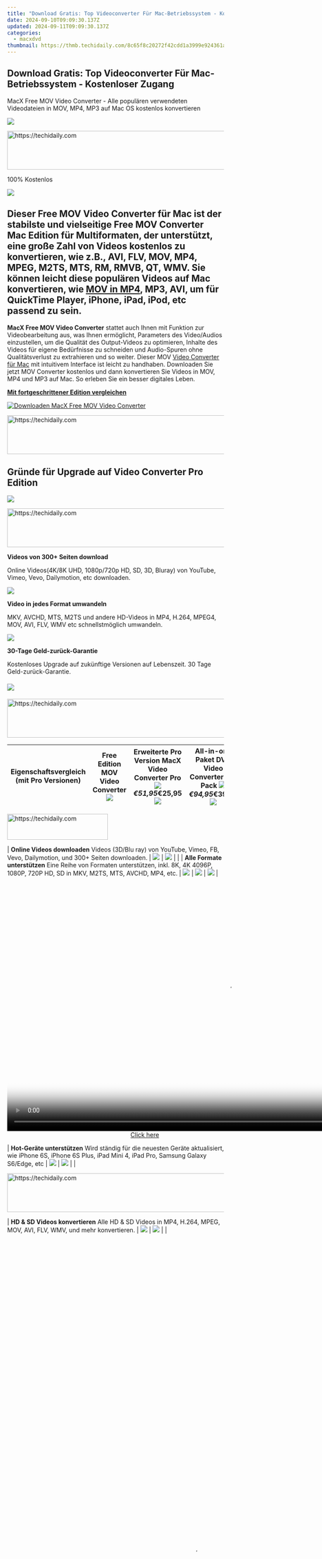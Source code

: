 ```yaml
---
title: "Download Gratis: Top Videoconverter Für Mac-Betriebssystem - Kostenloser Zugang"
date: 2024-09-10T09:09:30.137Z
updated: 2024-09-11T09:09:30.137Z
categories:
  - macxdvd
thumbnail: https://thmb.techidaily.com/8c65f8c20272f42cdd1a3999e924361a775d20760268836c528877b281dbdb5d.jpg
---
```


## Download Gratis: Top Videoconverter Für Mac-Betriebssystem - Kostenloser Zugang

MacX Free MOV Video Converter \- Alle populären verwendeten Videodateien in MOV, MP4, MP3 auf Mac OS kostenlos konvertieren

![](https://www.macxdvd.com/mov-video-converter-free/../face/covert-mov-free-pic.jpg) 





<!-- affiliate ads begin -->
<a href="https://appsumo.8odi.net/c/5597632/2129740/7443" target="_top" id="2129740">
  <img src="//a.impactradius-go.com/display-ad/7443-2129740" border="0" alt="https://techidaily.com" width="728" height="90"/>
</a>
<img height="0" width="0" src="https://appsumo.8odi.net/i/5597632/2129740/7443" style="position:absolute;visibility:hidden;" border="0" />
<!-- affiliate ads end -->




100% Kostenlos

![](https://www.macxdvd.com/mov-video-converter-free/../image-jp/flagde.png) 

## Dieser Free MOV Video Converter für Mac ist der stabilste und vielseitige Free MOV Converter Mac Edition für Multiformaten, der unterstützt, eine große Zahl von Videos kostenlos zu konvertieren, wie z.B., AVI, FLV, MOV, MP4, MPEG, M2TS, MTS, RM, RMVB, QT, WMV. Sie können leicht diese populären Videos auf Mac konvertieren, wie [MOV in MP4](https://tools.techidaily.com/macxdvd/products/), MP3, AVI, um für QuickTime Player, iPhone, iPad, iPod, etc passend zu sein.

**MacX Free MOV Video Converter** stattet auch Ihnen mit Funktion zur Videobearbeitung aus, was Ihnen ermöglicht, Parameters des Video/Audios einzustellen, um die Qualität des Output-Videos zu optimieren, Inhalte des Videos für eigene Bedürfnisse zu schneiden und Audio-Spuren ohne Qualitätsverlust zu extrahieren und so weiter. Dieser MOV [Video Converter für Mac](https://tools.techidaily.com/macxdvd/products/) mit intuitivem Interface ist leicht zu handhaben. Downloaden Sie jetzt MOV Converter kostenlos und dann konvertieren Sie Videos in MOV, MP4 und MP3 auf Mac. So erleben Sie ein besser digitales Leben.

**[Mit fortgeschrittener Edition vergleichen](https://tools.techidaily.com/macxdvd/products/)**

[![Downloaden MacX Free MOV Video Converter](https://www.macxdvd.com/mov-video-converter-free/../image-de/bottom-download-big.jpg)](https://www.macxdvd.com/download/macx-free-mov-video-converter.dmg) 





<!-- affiliate ads begin -->
<a href="https://unicoeye.pxf.io/c/5597632/2134494/18498" target="_top" id="2134494">
  <img src="//a.impactradius-go.com/display-ad/18498-2134494" border="0" alt="https://techidaily.com" width="721" height="90"/>
</a>
<img height="0" width="0" src="https://unicoeye.pxf.io/i/5597632/2134494/18498" style="position:absolute;visibility:hidden;" border="0" />
<!-- affiliate ads end -->




## Gründe für Upgrade auf Video Converter Pro Edition

![](https://www.macxdvd.com/mov-video-converter-free/../special-offer/image-style/exclusive-feb/youtube.png)





<!-- affiliate ads begin -->
<a href="https://wigfever.sjv.io/c/5597632/2014851/22899" target="_top" id="2014851">
  <img src="//a.impactradius-go.com/display-ad/22899-2014851" border="0" alt="https://techidaily.com" width="728" height="90"/>
</a>
<img height="0" width="0" src="https://wigfever.sjv.io/i/5597632/2014851/22899" style="position:absolute;visibility:hidden;" border="0" />
<!-- affiliate ads end -->




**Videos von 300+ Seiten download**

Online Videos(4K/8K UHD, 1080p/720p HD, SD, 3D, Bluray) von YouTube, Vimeo, Vevo, Dailymotion, etc downloaden.

![](https://www.macxdvd.com/mov-video-converter-free/../special-offer/image-style/exclusive-feb/02.png)

**Video in jedes Format umwandeln**

MKV, AVCHD, MTS, M2TS und andere HD-Videos in MP4, H.264, MPEG4, MOV, AVI, FLV, WMV etc schnellstmöglich umwandeln.

![](https://www.macxdvd.com/mov-video-converter-free/../special-offer/image-style/exclusive-feb/30.png)

**30-Tage Geld-zurück-Garantie**

Kostenloses Upgrade auf zukünftige Versionen auf Lebenszeit. 30 Tage Geld-zurück-Garantie.

#### [![](https://www.macxdvd.com/mov-video-converter-free/../button/pro_btn-de.png)](https://tools.techidaily.com/macxdvd/products/)





<!-- affiliate ads begin -->
<a href="https://ephamedtechinc.pxf.io/c/5597632/2137206/26400" target="_top" id="2137206">
  <img src="//a.impactradius-go.com/display-ad/26400-2137206" border="0" alt="https://techidaily.com" width="728" height="90"/>
</a>
<img height="0" width="0" src="https://ephamedtechinc.pxf.io/i/5597632/2137206/26400" style="position:absolute;visibility:hidden;" border="0" />
<!-- affiliate ads end -->




| Eigenschaftsvergleich (mit Pro Versionen)                                                                                                                        | Free Edition MOV Video Converter ![](https://www.macxdvd.com/mov-video-converter-free/../special-offer/image-style/exclusive-feb/free-converter.png)     | Erweiterte Pro Version MacX Video Converter Pro ![](https://www.macxdvd.com/mov-video-converter-free/../upgrade/image/mac_converter.png) _€51,95_€25,95 [![](https://www.macxdvd.com/mov-video-converter-free/../disniy-pic/buy_now-de.png)](https://secure.2checkout.com/order/checkout.php?PRODS=4712746&QTY=1&CART=1&SHORT%5FFORM=1&COUPON=VCPSUM295) | All-in-one Paket DVD Video Converter Pro Pack ![](https://www.macxdvd.com/mov-video-converter-free/../free-youtube-video-downloader-mac/image/mac.png) _€94,95_€39,95 [![](https://www.macxdvd.com/mov-video-converter-free/../disniy-pic/buy_now-de.png)](https://estore.macxdvd.com/order/checkout.php?PRODS=4526664&HIDEC=0&ORDERSTYLE=nLWsnpXPnHU=&DESIGN%5FTYPE=2&QTY=1&CART=1&SHORT%5FFORM=1&COUPON=PPACKSUM4595) |
| ---------------------------------------------------------------------------------------------------------------------------------------------------------------- | -------------------------------------------------------------------------------------------------------------------------------------------------------- | -------------------------------------------------------------------------------------------------------------------------------------------------------------------------------------------------------------------------------------------------------------------------------------------------------------------------------------------------------- | ----------------------------------------------------------------------------------------------------------------------------------------------------------------------------------------------------------------------------------------------------------------------------------------------------------------------------------------------------------------------------------------------------------------------- |




<!-- affiliate ads begin -->
<a href="https://25home.pxf.io/c/5597632/2123471/16836" target="_top" id="2123471">
  <img src="//a.impactradius-go.com/display-ad/16836-2123471" border="0" alt="https://techidaily.com" width="234" height="60"/>
</a>
<img height="0" width="0" src="https://25home.pxf.io/i/5597632/2123471/16836" style="position:absolute;visibility:hidden;" border="0" />
<!-- affiliate ads end -->




| **Online Videos downloaden** Videos (3D/Blu ray) von YouTube, Vimeo, FB, Vevo, Dailymotion, und 300+ Seiten downloaden.                                          | ![](https://www.macxdvd.com/mov-video-converter-free/../disniy-pic/v.png)                                                                                | ![](https://www.macxdvd.com/mov-video-converter-free/../disniy-pic/v.png)                                                                                                                                                                                                                                                                                |                                                                                                                                                                                                                                                                                                                                                                                                                         |
| **Alle Formate unterstützen** Eine Reihe von Formaten unterstützen, inkl. 8K, 4K 4096P, 1080P, 720P HD, SD in MKV, M2TS, MTS, AVCHD, MP4, etc.                   | ![](https://www.macxdvd.com/mov-video-converter-free/../disniy-pic/v.png)                                                                                | ![](https://www.macxdvd.com/mov-video-converter-free/../disniy-pic/v.png)                                                                                                                                                                                                                                                                                | ![](https://www.macxdvd.com/mov-video-converter-free/../disniy-pic/v.png)                                                                                                                                                                                                                                                                                                                                               |




<!-- affiliate ads begin -->
<span id="1492813">
					<video width="1024" height="576" style="cursor:pointer"
           poster="//a.impactradius-go.com/display-clicktoplayimage/1492813.png"
           onclick="if(!this.playClicked){this.play();this.setAttribute('controls',true);this.playClicked=true;}">
	   <source src="//a.impactradius-go.com/display-ad/14559-1492813">
	   <img src="//a.impactradius-go.com/display-clicktoplayimage/1492813.png" style="border: none; height: 100%; width: 100%; object-fit: contain">
	</video>
	<div style="width:640px;text-align:center"><a href="javascript:window.open(decodeURIComponent('https%3A%2F%2Fpropmoneyinc.pxf.io%2Fc%2F5597632%2F1492813%2F14559'), '_blank');void(0);">Click here</a></div>
</span>
<img height="0" width="0" src="https://imp.pxf.io/i/5597632/1492813/14559" style="position:absolute;visibility:hidden;" border="0" />
<!-- affiliate ads end -->




| **Hot-Geräte unterstützen** Wird ständig für die neuesten Geräte aktualisiert, wie iPhone 6S, iPhone 6S Plus, iPad Mini 4, iPad Pro, Samsung Galaxy S6/Edge, etc | ![](https://www.macxdvd.com/mov-video-converter-free/../disniy-pic/v.png)                                                                                | ![](https://www.macxdvd.com/mov-video-converter-free/../disniy-pic/v.png)                                                                                                                                                                                                                                                                                |                                                                                                                                                                                                                                                                                                                                                                                                                         |




<!-- affiliate ads begin -->
<a href="https://unicoeye.pxf.io/c/5597632/2134246/18498" target="_top" id="2134246">
  <img src="//a.impactradius-go.com/display-ad/18498-2134246" border="0" alt="https://techidaily.com" width="728" height="90"/>
</a>
<img height="0" width="0" src="https://unicoeye.pxf.io/i/5597632/2134246/18498" style="position:absolute;visibility:hidden;" border="0" />
<!-- affiliate ads end -->




| **HD & SD Videos konvertieren** Alle HD & SD Videos in MP4, H.264, MPEG, MOV, AVI, FLV, WMV, und mehr konvertieren.                                              | ![](https://www.macxdvd.com/mov-video-converter-free/../disniy-pic/v.png)                                                                                | ![](https://www.macxdvd.com/mov-video-converter-free/../disniy-pic/v.png)                                                                                                                                                                                                                                                                                |                                                                                                                                                                                                                                                                                                                                                                                                                         |




<!-- affiliate ads begin -->
<span id="2135471">
					<video width="864" height="1536" style="cursor:pointer"
           poster="//a.impactradius-go.com/display-clicktoplayimage/2135471.png"
           onclick="if(!this.playClicked){this.play();this.setAttribute('controls',true);this.playClicked=true;}">
	   <source src="//a.impactradius-go.com/display-ad/18498-2135471">
	   <img src="//a.impactradius-go.com/display-clicktoplayimage/2135471.png" style="border: none; height: 100%; width: 100%; object-fit: contain">
	</video>
	<div style="width:540px;text-align:center"><a href="javascript:window.open(decodeURIComponent('https%3A%2F%2Funicoeye.pxf.io%2Fc%2F5597632%2F2135471%2F18498'), '_blank');void(0);">Click here</a></div>
</span>
<img height="0" width="0" src="https://imp.pxf.io/i/5597632/2135471/18498" style="position:absolute;visibility:hidden;" border="0" />
<!-- affiliate ads end -->




| **Video aufnehmen/bearbeiten** Bildschirm Recorder, Video Recorder, Slideshow Maker, Video Editor.                                                               | ![](https://www.macxdvd.com/mov-video-converter-free/../disniy-pic/v.png)                                                                                | ![](https://www.macxdvd.com/mov-video-converter-free/../disniy-pic/v.png)                                                                                                                                                                                                                                                                                |                                                                                                                                                                                                                                                                                                                                                                                                                         |
| **DVD in Mainstream-Videos** Alle verschlüsselten DVDs in fast alle Formate & auf tragbare Geräte rippen.                                                        | ![](https://www.macxdvd.com/mov-video-converter-free/../disniy-pic/v.png)                                                                                |                                                                                                                                                                                                                                                                                                                                                          |                                                                                                                                                                                                                                                                                                                                                                                                                         |
| **Alle geschützten DVDs rippen** Ständiges Upgrade für die neuesten kopiergeschützten DVDs.                                                                      | ![](https://www.macxdvd.com/mov-video-converter-free/../disniy-pic/v.png)                                                                                |                                                                                                                                                                                                                                                                                                                                                          |                                                                                                                                                                                                                                                                                                                                                                                                                         |




<!-- affiliate ads begin -->
<a href="https://unicoeye.pxf.io/c/5597632/2134235/18498" target="_top" id="2134235">
  <img src="//a.impactradius-go.com/display-ad/18498-2134235" border="0" alt="https://techidaily.com" width="728" height="90"/>
</a>
<img height="0" width="0" src="https://unicoeye.pxf.io/i/5597632/2134235/18498" style="position:absolute;visibility:hidden;" border="0" />
<!-- affiliate ads end -->




| **Gratis-Upgrade auf Lebenszeit** Gratis-Upgrade auf Lebenszeit und 30-Tage Geld-zurück-Garantie.                                                                | ![](https://www.macxdvd.com/mov-video-converter-free/../disniy-pic/v.png)                                                                                | ![](https://www.macxdvd.com/mov-video-converter-free/../disniy-pic/v.png)                                                                                                                                                                                                                                                                                |                                                                                                                                                                                                                                                                                                                                                                                                                         |
| **Kostenloser Download**                                                                                                                                         | [![](https://www.macxdvd.com/mov-video-converter-free/../disniy-pic/down_green.png)](https://www.macxdvd.com/download/macx-free-mov-video-converter.dmg) | [![](https://www.macxdvd.com/mov-video-converter-free/../disniy-pic/down_green.png)](https://tools.techidaily.com/macxdvd/products/)                                                                                                                                                                                                      | [![](https://www.macxdvd.com/mov-video-converter-free/../disniy-pic/down_green.png)](https://www.macxdvd.com/download/macx-dvd-video-converter-pro-pack.dmg)                                                                                                                                                                                                                                                            |




<!-- affiliate ads begin -->
<span id="1983474">
					<video width="576" height="240" style="cursor:pointer"
           poster="//a.impactradius-go.com/display-clicktoplayimage/1983474.png"
           onclick="if(!this.playClicked){this.play();this.setAttribute('controls',true);this.playClicked=true;}">
	   <source src="//a.impactradius-go.com/display-ad/22993-1983474">
	   <img src="//a.impactradius-go.com/display-clicktoplayimage/1983474.png" style="border: none; height: 100%; width: 100%; object-fit: contain">
	</video>
	<div style="width:360px;text-align:center"><a href="javascript:window.open(decodeURIComponent('https%3A%2F%2Fhomestyler.sjv.io%2Fc%2F5597632%2F1983474%2F22993'), '_blank');void(0);">Click here</a></div>
</span>
<img height="0" width="0" src="https://imp.pxf.io/i/5597632/1983474/22993" style="position:absolute;visibility:hidden;" border="0" />
<!-- affiliate ads end -->









<!-- affiliate ads begin -->
<a href="https://appsumo.8odi.net/c/5597632/2123728/7443" target="_top" id="2123728">
  <img src="//a.impactradius-go.com/display-ad/7443-2123728" border="0" alt="https://techidaily.com" width="728" height="90"/>
</a>
<img height="0" width="0" src="https://appsumo.8odi.net/i/5597632/2123728/7443" style="position:absolute;visibility:hidden;" border="0" />
<!-- affiliate ads end -->








<!-- affiliate ads begin -->
<span id="1424527">
					<video width="864" height="1536" style="cursor:pointer"
           poster="//a.impactradius-go.com/display-clicktoplayimage/1424527.png"
           onclick="if(!this.playClicked){this.play();this.setAttribute('controls',true);this.playClicked=true;}">
	   <source src="//a.impactradius-go.com/display-ad/16446-1424527">
	   <img src="//a.impactradius-go.com/display-clicktoplayimage/1424527.png" style="border: none; height: 100%; width: 100%; object-fit: contain">
	</video>
	<div style="width:540px;text-align:center"><a href="javascript:window.open(decodeURIComponent('https%3A%2F%2Flaganoo.pxf.io%2Fc%2F5597632%2F1424527%2F16446'), '_blank');void(0);">Click here</a></div>
</span>
<img height="0" width="0" src="https://imp.pxf.io/i/5597632/1424527/16446" style="position:absolute;visibility:hidden;" border="0" />
<!-- affiliate ads end -->




## MacX Free MOV Video Converter Haupteigenschaften

![](https://www.macxdvd.com/mov-video-converter-free/image/1.jpg) 

Hochauflösendes Video konvertieren

MacX Free MOV Video Converter unterstützt hochauflösende Videos. Sie können alle HD-Videos auf Mac leicht und kostenlos umwandeln, wie z.B., MKV, AVCHD, H.264/AVC in MOV, MP4, MP3 auf Mac konvertieren.

![](https://www.macxdvd.com/mov-video-converter-free/image/2.jpg) 

Alle populären Standard-Videoformate unterstützen

Dieser [Free Mac Video Converter](https://tools.techidaily.com/macxdvd/products/) für MOV unterstützt, alle populären SD (Standard-Definition) Videoformate wie AVI, MPEG, WMV, MP4, FLV, F4V, RM, RMVB, WebM, Google TV etc ohne Qualitätsverlust kostenlos auf Mac zu konvertieren. 

![](https://www.macxdvd.com/mov-video-converter-free/image/3.jpg) 





<!-- affiliate ads begin -->
<a href="https://ephamedtechinc.pxf.io/c/5597632/2137212/26400" target="_top" id="2137212">
  <img src="//a.impactradius-go.com/display-ad/26400-2137212" border="0" alt="https://techidaily.com" width="728" height="90"/>
</a>
<img height="0" width="0" src="https://ephamedtechinc.pxf.io/i/5597632/2137212/26400" style="position:absolute;visibility:hidden;" border="0" />
<!-- affiliate ads end -->




Videoclips aufnehmen

Sie können "Startzeit" und "Endzeit" selbst feststellen oder den Schiebregler nach der genauen Postion zu verschieben. Dadurch können Sie beliebtes und erwünschte Teil des originalen Videos konvertieren mit diesem Free MOV Video Converter für Mac.

![](https://www.macxdvd.com/mov-video-converter-free/image/4.jpg) 

Vielseitige Funktionen

Für fortgeschrittene Benutzer stehen ein Reihe von praktischen Einstellungen zur Verfügung, Parameter des Videos persönlich zu ändern, wie z.B., Frame Rate, Bitrate des Videos und Audios, Darstellung des Vollbilds u.a., so dass können Sie Video mit optimierter Qualität, Größe oder Geschwindigkeit kostenlos konvertieren.

![](https://www.macxdvd.com/mov-video-converter-free/image/5.jpg) 

Audio aus Video-Datei extrahieren

MacX Free MOV [Video Converter für Mac](https://tools.techidaily.com/macxdvd/products/) unterstützt, Audio aus Video zu extrahieren und sie als MP3 Format oder mehr zu speichern, so dass können Sie wunderbare Musik auf Ihre tragbare Geräte genießen.

![](https://www.macxdvd.com/mov-video-converter-free/image/6.jpg) 





<!-- affiliate ads begin -->
<a href="https://unicoeye.pxf.io/c/5597632/2134239/18498" target="_top" id="2134239">
  <img src="//a.impactradius-go.com/display-ad/18498-2134239" border="0" alt="https://techidaily.com" width="721" height="90"/>
</a>
<img height="0" width="0" src="https://unicoeye.pxf.io/i/5597632/2134239/18498" style="position:absolute;visibility:hidden;" border="0" />
<!-- affiliate ads end -->




Leichte Operation

Das intuitive Interface bietet Ihnen Bequemheit und großen Genuss. MacX Free MOV Video Converter stattet mit vielen progessionellen Technologien aus, so dass haben alle Konversionen einmalige Geschwindigkeit ohne Hilfe von Media Players des Drittanbieters.

![Create Slideshow from Photos](https://www.macxdvd.com/mov-video-converter-free/image/slideshow-maker.png) 

Fotodiashow mit Hintergrundmusik erstellen

Mit diesem kostenlosen MOV Video Converter Mac Edition können Sie auch wunderbare [Diashow mit Hintergrundmusik erstellen](https://tools.techidaily.com/macxdvd/products/). Sie können auch der Diashow Hintergrundmusik hinzufügen und dann das Video in MOV, MP4 zu konvertieren, um auf tragbare Geräte zu genießen.

## Referenzen

**Ünterstützte Eingabeformate**

| Eingabedatei des Videos   | Hochauflösendes Video                                                                                                                                                                                                            | AVCHD Video (\*.mts, \*.m2ts), H.264/MPEG-4 AVC (\*.mp4), MPEG2 HD Video (\*.mpg; \*.mpeg), MPEG-4 TS HD Video (\*.ts), MPEG-2 TS HD Video (\*.ts), Quick Time HD Video (\*.mov), WMV HD Video (\*.wmv, \*.xwmv), Blu-ray Video (\*.mts, \*.m2ts), HDTV Video (\*.ts), Matroska Video (\*.mkv) |
| ------------------------- | -------------------------------------------------------------------------------------------------------------------------------------------------------------------------------------------------------------------------------- | ---------------------------------------------------------------------------------------------------------------------------------------------------------------------------------------------------------------------------------------------------------------------------------------------- |
| Video Camcorder           | JVC HD camcorder Video (\*.mod, \*.tod), Sony HD camcorder Video (\*.mts, \*.m2ts), Panasonic & Canon HD camcorder Video                                                                                                         |                                                                                                                                                                                                                                                                                                |
| Standard-Definition Video | AVI, MPEG, WMV, MP4, FLV, F4V, H.264/MPEG-4, DivX, XviD, MOV, RM, RMVB, VOB, ASF, 3GP, 3G2, QT, DAT, AVI, MPEG, WMV, MP4, FLV, F4V, H.264/MPEG-4, DivX, XviD, MOV, RM, RMVB, VOB, ASF, 3GP, 3G2, QT, DAT, Google TV, WebM, Vpx 8 |                                                                                                                                                                                                                                                                                                |
| Foto & Bild               | JPG, PNG, BMP                                                                                                                                                                                                                    |                                                                                                                                                                                                                                                                                                |

**Unterstützte Ausgabeformate**

| Ausgabeformate | MOV, MP4, MP3, AAC, AIFF, WAV, PNG                                              |
| -------------- | ------------------------------------------------------------------------------- |
| Plattform      | Mac OS X Tiger/Leopard/Snow Leopard/Mountain Lion/Mavericks/Yosemite/El Capitan |

## Screenshot

![](https://www.macxdvd.com/mov-video-converter-free/image/screenshot.png)





<!-- affiliate ads begin -->
<a href="https://wigfever.sjv.io/c/5597632/2014850/22899" target="_top" id="2014850">
  <img src="//a.impactradius-go.com/display-ad/22899-2014850" border="0" alt="https://techidaily.com" width="320" height="90"/>
</a>
<img height="0" width="0" src="https://wigfever.sjv.io/i/5597632/2014850/22899" style="position:absolute;visibility:hidden;" border="0" />
<!-- affiliate ads end -->




[Klick zu vergrößern](https://tools.techidaily.com/macxdvd/products/)

![](https://www.macxdvd.com/mov-video-converter-free/image/screenshot_02.png) 

[![Downloaden MacX Free MOV Video Converter](https://www.macxdvd.com/mov-video-converter-free/../image-de/bottom-download-big.jpg)](https://www.macxdvd.com/download/macx-free-mov-video-converter.dmg)

![Maclife](https://www.macxdvd.com/mov-video-converter-free/../i-pic/maclife.gif) ![Macworld](https://www.macxdvd.com/mov-video-converter-free/../i-pic/macworld.gif) ![Softpedia](https://www.macxdvd.com/mov-video-converter-free/../i-pic/softpedia.gif) ![Macupdate](https://www.macxdvd.com/mov-video-converter-free/../i-pic/macupdate.gif) ![Macnn](https://www.macxdvd.com/mov-video-converter-free/../i-pic/macnn.gif) 





<!-- affiliate ads begin -->
<span id="1424531">
					<video width="864" height="NaN" style="cursor:pointer"
           poster="//a.impactradius-go.com/display-clicktoplayimage/1424531.png"
           onclick="if(!this.playClicked){this.play();this.setAttribute('controls',true);this.playClicked=true;}">
	   <source src="//a.impactradius-go.com/display-ad/16446-1424531">
	   <img src="//a.impactradius-go.com/display-clicktoplayimage/1424531.png" style="border: none; height: 100%; width: 100%; object-fit: contain">
	</video>
	<div style="width:540px;text-align:center"><a href="javascript:window.open(decodeURIComponent('https%3A%2F%2Flaganoo.pxf.io%2Fc%2F5597632%2F1424531%2F16446'), '_blank');void(0);">Click here</a></div>
</span>
<img height="0" width="0" src="https://imp.pxf.io/i/5597632/1424531/16446" style="position:absolute;visibility:hidden;" border="0" />
<!-- affiliate ads end -->




## Kundenreferenzen

![](https://www.macxdvd.com/mov-video-converter-free/../image/customer-ico.jpg) 





<!-- affiliate ads begin -->
<a href="https://aligracehair.sjv.io/c/5597632/2115944/19272" target="_top" id="2115944">
  <img src="//a.impactradius-go.com/display-ad/19272-2115944" border="0" alt="https://techidaily.com" width="250" height="90"/>
</a>
<img height="0" width="0" src="https://aligracehair.sjv.io/i/5597632/2115944/19272" style="position:absolute;visibility:hidden;" border="0" />
<!-- affiliate ads end -->




Ich mag die Leichtigkeit von diesem Free MOV Video Converter für Mac. Werkzeugleiste, Button und Menüs sind auf den ersten Blick klar. Wirklich habe ich diesen MOV Converter gern und vielen Dank für solche wunderbare Software.

_\- MobilMania.cz_ 

![](https://www.macxdvd.com/mov-video-converter-free/../image/customer-ico.jpg) 

Als ein Nutzer dieses Free MOV Video Converters für Mac möchte ich sagen, dass Sie eine hervorragende Software angeboten haben. Bestimmt werde ich Ihre Produkte voll und ganz unterstützen und empfehlen. 

_\- Brian Wong_

<ins class="adsbygoogle"
     style="display:block"
     data-ad-format="autorelaxed"
     data-ad-client="ca-pub-7571918770474297"
     data-ad-slot="1223367746"></ins>



<ins class="adsbygoogle"
     style="display:block"
     data-ad-client="ca-pub-7571918770474297"
     data-ad-slot="8358498916"
     data-ad-format="auto"
     data-full-width-responsive="true"></ins>

<span class="atpl-alsoreadstyle">Also read:</span>
<div><ul>
<li><a href="https://youtube-clips.techidaily.com/new-creating-captivating-thumbnails-for-youtube/"><u>[New] Creating Captivating Thumbnails for YouTube</u></a></li>
<li><a href="https://facebook-video-footage.techidaily.com/new-exploring-youtubes-strategy-for-video-short-promotion-for-2024/"><u>[New] Exploring YouTube's Strategy for Video Short Promotion for 2024</u></a></li>
<li><a href="https://some-techniques.techidaily.com/new-how-to-infuse-sound-and-style-into-your-windows-10-photos-app/"><u>[New] How to Infuse Sound and Style Into Your Windows 10 Photos App</u></a></li>
<li><a href="https://remote-screen-capture.techidaily.com/new-investigating-competitors-to-manycam-better-choices/"><u>[New] Investigating Competitors to ManyCam  Better Choices?</u></a></li>
<li><a href="https://youtube-data.techidaily.com/ed-2024-approved-efficiently-removing-youtube-channels-a-device-centric-approach/"><u>[Updated] 2024 Approved  Efficiently Removing Youtube Channels  A Device-Centric Approach</u></a></li>
<li><a href="https://fox-cloud.techidaily.com/2024-approved-best-scripting-solutions-for-ae/"><u>2024 Approved  Best Scripting Solutions for AE</u></a></li>
<li><a href="https://screen-capture.techidaily.com/2024-approved-snapshot-elite-windows-vista2008/"><u>2024 Approved  SnapShot Elite  Windows Vista/2008</u></a></li>
<li><a href="https://discover-community.techidaily.com/1724766725735-dvd/"><u>専門家級アダルトDVDダビング方法採用！公開される未知のコピー手法大解剖</u></a></li>
<li><a href="https://discover-community.techidaily.com/aacs-aacs/"><u>AACSキー使用法集 | ブルーレイディスク再生解放技術AACSに関する概要</u></a></li>
<li><a href="https://discover-community.techidaily.com/access-new-features-download-updated-windows-videoproc-ai/"><u>Access New Features: Download Updated Windows VideoProc AI</u></a></li>
<li><a href="https://discover-community.techidaily.com/best-childrens-and-family-friendly-christmas-animation-top-10-films/"><u>Best Children's and Family-Friendly Christmas Animation: Top 10 Films</u></a></li>
<li><a href="https://discover-community.techidaily.com/discover-the-ultimate-5-substitutes-for-makemkv-on-windows-and-macos-convert-your-dvds-into-perfectly-rendered-mkv-files/"><u>Discover the Ultimate 5 Substitutes for MakeMKV on Windows & macOS: Convert Your DVDs Into Perfectly Rendered MKV Files</u></a></li>
<li><a href="https://discover-community.techidaily.com/exclusive-opportunity-grab-your-free-temporary-pass-to-macxdvd-dvd-tool/"><u>Exclusive Opportunity: Grab Your Free, Temporary Pass to MacXDVD DVD Tool!</u></a></li>
<li><a href="https://discover-community.techidaily.com/fast-tracking-vimeo-video-uploads-expert-tips-on-optimizing-size-through-smart-compression-strategies/"><u>Fast Tracking Vimeo Video Uploads: Expert Tips on Optimizing Size Through Smart Compression Strategies</u></a></li>
<li><a href="https://tech-recovery.techidaily.com/free-utorrent-installation-guide-and-tips-for-windows-11-enthusiasts/"><u>Free Utorrent Installation Guide and Tips for Windows 11 Enthusiasts</u></a></li>
<li><a href="https://android-location-track.techidaily.com/how-to-intercept-text-messages-on-motorola-edge-40-pro-drfone-by-drfone-virtual-android/"><u>How to Intercept Text Messages on Motorola Edge 40 Pro | Dr.fone</u></a></li>
<li><a href="https://discover-community.techidaily.com/how-to-send-or-add-a-pdf-file-to-your-iphone-a-step-by-step-guide/"><u>How to Send or Add a PDF File to Your iPhone: A Step-by-Step Guide</u></a></li>
<li><a href="https://some-approaches.techidaily.com/in-2024-top-5-playstation-vr-games-to-look-forward-to/"><u>In 2024, Top 5 Playstation VR Games to Look Forward To</u></a></li>
<li><a href="https://discover-community.techidaily.com/indispensable-iphone-app-selections-the-ultimate-list-of-top-11-picks/"><u>Indispensable iPhone App Selections: The Ultimate List of Top 11 Picks</u></a></li>
<li><a href="https://discover-community.techidaily.com/macx-dvd-ripper-pro-dvdisodvd/"><u>MacX DVD Ripper Pro: DVDとISO画像をコンパクト化後、高品質DVDへ変換ガイド！</u></a></li>
<li><a href="https://win-howtos.techidaily.com/navigating-windows-permissions-how-to-get-clearance-for-changing-files-by-trustedinstaller/"><u>Navigating Windows Permissions: How to Get Clearance for Changing Files by TrustedInstaller</u></a></li>
<li><a href="https://ai-editing-video.techidaily.com/new-top-list-of-best-vhs-video-effect-makers/"><u>New Top List of Best VHS Video Effect Makers</u></a></li>
<li><a href="https://discover-community.techidaily.com/optimizing-batch-transformation-from-avi-to-mp3-strategies-for-enhanced-audio-clarity/"><u>Optimizing Batch Transformation From AVI to MP3: Strategies for Enhanced Audio Clarity</u></a></li>
<li><a href="https://tech-revival.techidaily.com/protect-your-information-unveiling-the-9-deceptive-chatgpt-apps-pretending-to-be-viruses-and-malware/"><u>Protect Your Information: Unveiling the 9 Deceptive ChatGPT Apps Pretending to Be Viruses and Malware</u></a></li>
<li><a href="https://discover-community.techidaily.com/speedy-mp4-upload-on-youtube-a-step-by-step-guide-with-no-hiccups/"><u>Speedy MP4 Upload on YouTube: A Step-by-Step Guide with No Hiccups</u></a></li>
<li><a href="https://discover-community.techidaily.com/step-by-step-tutorial-converting-wma-audio-tracks-to-mp3-format-using-a-mac-for-hassle-free-playbacks/"><u>Step-by-Step Tutorial: Converting WMA Audio Tracks to MP3 Format Using a Mac for Hassle-Free Playbacks</u></a></li>
<li><a href="https://discover-community.techidaily.com/the-ultimate-list-of-top-rated-free-and-legal-music-downloading-platforms/"><u>The Ultimate List of Top-Rated Free & Legal Music Downloading Platforms</u></a></li>
<li><a href="https://discover-community.techidaily.com/top-kid-friendly-animated-movie-picks-a-parent-and-child-guide/"><u>Top Kid-Friendly Animated Movie Picks: A Parent & Child Guide</u></a></li>
<li><a href="https://discover-community.techidaily.com/troubleshooting-guide-fixing-issues-with-youtube-on-apple-tv/"><u>Troubleshooting Guide: Fixing Issues with YouTube on Apple TV</u></a></li>
</ul></div>
